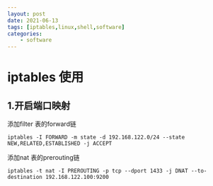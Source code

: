 ```yaml
---
layout: post
date: 2021-06-13
tags: [iptables,linux,shell,software]
categories:
    - software
---
```


# iptables 使用

## 1.开启端口映射

添加filter 表的forward链

```shell
iptables -I FORWARD -m state -d 192.168.122.0/24 --state NEW,RELATED,ESTABLISHED -j ACCEPT
```

添加nat 表的prerouting链

```shell
iptables -t nat -I PREROUTING -p tcp --dport 1433 -j DNAT --to-destination 192.168.122.100:9200
```

